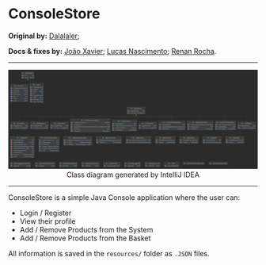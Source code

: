 # ConsoleStore

**Original by:** [Dalalaler](https://github.com/Dalalaler);

**Docs & fixes by:** [João Xavier](https://github.com/joaovdxavier); [Lucas Nascimento](https://github.com/lluckymou); [Renan Rocha](https://github.com/renanamr).

----------
 
<p align="center">
  <img src="docs/java.png" />
  Class diagram generated by IntelliJ IDEA
</p>

----------

ConsoleStore is a simple Java Console application where the user can:
- Login / Register
- View their profile
- Add / Remove Products from the System
- Add / Remove Products from the Basket

All information is saved in the `resources/` folder as `.JSON` files.